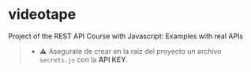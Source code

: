 # videotape
Project of the REST API Course with Javascript: Examples with real APIs

> - :warning: Asegurate de crear en la raiz del proyecto un archivo `secrets.js` con la **API KEY**.